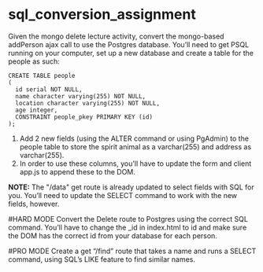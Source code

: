 # sql_conversion_assignment

Given the mongo delete lecture activity, convert the mongo-based addPerson ajax call to use the Postgres database. You’ll need to get PSQL running on your computer, set up a new database and create a table for the people as such:
```
CREATE TABLE people
(
  id serial NOT NULL,
  name character varying(255) NOT NULL,
  location character varying(255) NOT NULL,
  age integer,
  CONSTRAINT people_pkey PRIMARY KEY (id)
);
```

1. Add 2 new fields (using the ALTER command or using PgAdmin) to the people table to store the spirit animal as a varchar(255) and address as varchar(255).
2. In order to use these columns, you'll have to update the form and client app.js to append these to the DOM.

**NOTE:** The "/data" get route is already updated to select fields with SQL for you. You’ll need to update the SELECT command to work with the new fields, however.

#HARD MODE
Convert the Delete route to Postgres using the correct SQL command. You’ll have to change the _id in index.html to id and make sure the DOM has the correct id from your database for each person.

#PRO MODE
Create a get “/find” route that takes a name and runs a SELECT command, using SQL’s LIKE feature to find similar names.
